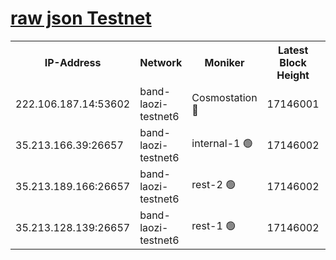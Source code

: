
[raw json Testnet](https://rpc-check.bandt.stavr.tech/bandt/rpcbandt_result.json)
=

<table><tr><th>IP-Address</th><th>Network</th><th>Moniker</th><th>Latest Block Height</th><th>Earliest Block Height</th><th>Catching Up</th><th>Tx Index</th><th>Voting Power</th><th>Scan Time</th></tr><tr><td>222.106.187.14:53602</td><td>band-laozi-testnet6</td><td>Cosmostation 🔴</td><td>17146001</td><td>16668001</td><td>False</td><td>on</td><td>2203686</td><td>2024-03-26T02:47:52.991135885UTC</td></tr><tr><td>35.213.166.39:26657</td><td>band-laozi-testnet6</td><td>internal-1 🟢</td><td>17146002</td><td>17046002</td><td>False</td><td>on</td><td>0</td><td>2024-03-26T02:47:53.957421061UTC</td></tr><tr><td>35.213.189.166:26657</td><td>band-laozi-testnet6</td><td>rest-2 🟢</td><td>17146002</td><td>17046002</td><td>False</td><td>on</td><td>0</td><td>2024-03-26T02:47:54.866263919UTC</td></tr><tr><td>35.213.128.139:26657</td><td>band-laozi-testnet6</td><td>rest-1 🟢</td><td>17146002</td><td>17046002</td><td>False</td><td>on</td><td>0</td><td>2024-03-26T02:47:55.844336174UTC</td></tr></table>

